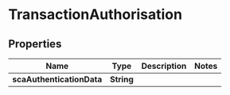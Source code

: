 # TransactionAuthorisation

## Properties
Name | Type | Description | Notes
------------ | ------------- | ------------- | -------------
**scaAuthenticationData** | **String** |  | 
